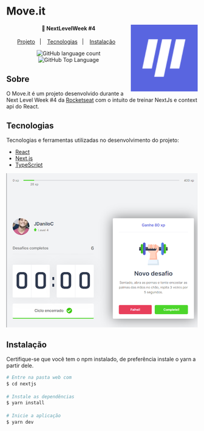 # Move.it
<img align="right" src=".github/icon.svg" width="35%" alt="Move.it">

<h4 align="center">
  🚀 NextLevelWeek #4
</h4>

<p align="center">
  <a href="#sobre">Projeto</a>&nbsp;&nbsp;&nbsp;|&nbsp;&nbsp;&nbsp;
  <a href="#tecnologias">Tecnologias</a>&nbsp;&nbsp;&nbsp;|&nbsp;&nbsp;&nbsp;
  <a href="#instalação">Instalação</a>&nbsp;&nbsp;&nbsp;
</p>

<p align = "center">
  <img alt="GitHub language count" src="https://img.shields.io/github/languages/count/jdaniloc/Individual-nextlevelweek-moveit?color=6E40C9&style=flat-square">
  <img alt="GitHub Top Language" src="https://img.shields.io/github/languages/top/jdaniloc/Individual-nextlevelweek-moveit?color=6E40C9&style=flat-square">
</p>

## Sobre

O Move.it é um projeto desenvolvido durante a Next Level Week #4 da [Rocketseat](https://rocketseat.com.br/) com o intuito de treinar NextJs e context api do React.

## Tecnologias

Tecnologias e ferramentas utilizadas no desenvolvimento do projeto:

- [React](https://reactjs.org/)
- [Next.js](https://nextjs.org/)
- [TypeScript](https://www.typescriptlang.org/)


![central image](.github/main.png)


## Instalação

Certifique-se que você tem o npm instalado, de preferência instale o yarn a partir dele. 

```bash
# Entre na pasta web com 
$ cd nextjs

# Instale as dependências
$ yarn install

# Inicie a aplicação
$ yarn dev
```

